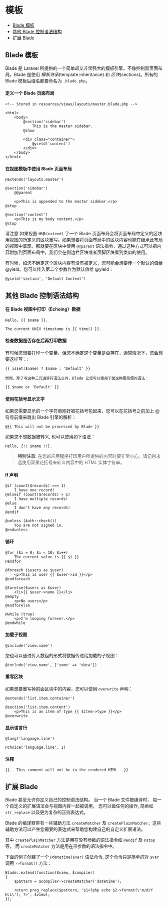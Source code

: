 # 模板

- [Blade 模板](#blade-templating)
- [其他 Blade 控制语法结构](#other-blade-control-structures)
- [扩展 Blade](#extending-blade)

<a name="blade-templating"></a>
## Blade 模板

Blade 是 Laravel 所提供的一个简单却又非常强大的模板引擎。不像控制器页面布局，Blade 是使用 _模板继承_(template inheritance) 和 _区块_(sections)。所有的 Blade 模板后缀名都要命名为 `.blade.php`。

#### 定义一个 Blade 页面布局

	<!-- Stored in resources/views/layouts/master.blade.php -->

	<html>
		<body>
			@section('sidebar')
				This is the master sidebar.
			@show

			<div class="container">
				@yield('content')
			</div>
		</body>
	</html>

#### 在视图模板中使用 Blade 页面布局

	@extends('layouts.master')

	@section('sidebar')
		@@parent

		<p>This is appended to the master sidebar.</p>
	@stop

	@section('content')
		<p>This is my body content.</p>
	@stop

请注意 如果视图 `继承(extend)` 了一个 Blade 页面布局会将页面布局中定义的区块用视图的所定义的区块重写。如果想要将页面布局中的区块内容也能在继承此布局的视图中呈现，那就要在区块中使用 `@@parent` 语法指令，通过这种方式可以把内容附加到页面布局中，我们会在侧边栏区块或者页脚区块看到类似的使用。

有时候，如您不确定这个区块内容有没有被定义，您可能会想要传一个默认的值给 @yield。您可以传入第二个参数作为默认值给 @yield：

	@yield('section', 'Default Content')

<a name="other-blade-control-structures"></a>
## 其他 Blade 控制语法结构

#### 在 Blade 视图中打印（Echoing）数据

	Hello, {{ $name }}.

	The current UNIX timestamp is {{ time() }}.

#### 检查数据是否存在后再打印数据

有时候您想要打印一个变量，但您不确定这个变量是否存在，通常情况下，您会想要这样写：:

	{{ isset($name) ? $name : 'Default' }}

	然而，除了写这种三元运算符语法之外，Blade 让您可以使用下面这种更简便的语法：

	{{ $name or 'Default' }}

#### 使用花括号显示文字

如果您需要显示的一个字符串刚好被花括号包起来，您可以在花括号之前加上 @ 符号前缀来跳出 Blade 引擎的解析：

	@{{ This will not be processed by Blade }}

如果您不想数据被转义, 也可以使用如下语法：

	Hello, {!! $name !!}.

> **特别注意:** 在您的应用程序打印用户所提供的内容时要非常小心。请记得永远使用双重花括号来转义内容中的 HTML 实体字符串。

#### If 声明

	@if (count($records) === 1)
		I have one record!
	@elseif (count($records) > 1)
		I have multiple records!
	@else
		I don't have any records!
	@endif

	@unless (Auth::check())
		You are not signed in.
	@endunless

#### 循环

	@for ($i = 0; $i < 10; $i++)
		The current value is {{ $i }}
	@endfor

	@foreach ($users as $user)
		<p>This is user {{ $user->id }}</p>
	@endforeach

	@forelse($users as $user)
	  	<li>{{ $user->name }}</li>
	@empty
	  	<p>No users</p>
	@endforelse

	@while (true)
		<p>I'm looping forever.</p>
	@endwhile

#### 加载子视图

	@include('view.name')

您也可以通过传入数组的形式将数据传递给加载的子视图：

	@include('view.name', ['some' => 'data'])

#### 重写区块

如果想要重写掉前面区块中的内容，您可以使用 `overwrite` 声明：

	@extends('list.item.container')

	@section('list.item.content')
		<p>This is an item of type {{ $item->type }}</p>
	@overwrite

#### 显示语言行

	@lang('language.line')

	@choice('language.line', 1)

#### 注释

	{{-- This comment will not be in the rendered HTML --}}

<a name="extending-blade"></a>
## 扩展 Blade

Blade 甚至允许你定义自己的控制语法结构。 当一个 Blade 文件被编译时， 每一个自定义的扩展语法会与视图内容一起被调用， 您可以做任何的操作, 简单如 `str_replace` 以及更为复杂的正则表达式。

Blade 的编译器带有一些辅助方法 `createMatcher` 及 `createPlainMatcher`，这些辅助方法可以产生您需要的表达式来帮助您构建自己的自定义扩展语法。

其中 `createPlainMatcher` 方法是用在没有参数的语法指令如 `@endif` 及 `@stop` 等， 而 `createMatcher` 方法是用在带参数的语法指令中。

下面的例子创建了一个 `@datetime($var)` 语法命令, 这个命令只是简单的对 `$var` 调用 `->format()` 方法：

	Blade::extend(function($view, $compiler)
	{
		$pattern = $compiler->createMatcher('datetime');

		return preg_replace($pattern, '$1<?php echo $2->format(\'m/d/Y H:i\'); ?>', $view);
	});

